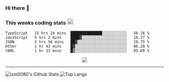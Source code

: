 ### Hi there 👋

<!--START_SECTION:giphy-->
<!--END_SECTION:giphy-->

### This weeks coding stats <img src="https://media1.giphy.com/media/LmNwrBhejkK9EFP504/giphy.gif?cid=ecf05e4723nsktnyyj53u162g7cy5rjqfg6gz06kxdg5y55g&rid=giphy.gif" width="20" height="20" />
<!--START_SECTION:waka-->
```text
TypeScript   15 hrs 24 mins  ██████████████░░░░░░░░░░░   56.16 % 
JavaScript   5 hrs 2 mins    ████▓░░░░░░░░░░░░░░░░░░░░   18.37 % 
JSON         2 hrs 56 mins   ██▓░░░░░░░░░░░░░░░░░░░░░░   10.75 % 
Other        1 hr 43 mins    █▓░░░░░░░░░░░░░░░░░░░░░░░   06.28 % 
YAML         1 hr 33 mins    █▒░░░░░░░░░░░░░░░░░░░░░░░   05.69 % 
```
<!--END_SECTION:waka-->

<!--START_SECTION:comicstrip-->
<p align="center">
 <a href="https://xkcd.com/">
 <img src="https://imgs.xkcd.com/comics/perseverance_microphones.png" />
</a>
</p>
<!--END_SECTION:comicstrip-->

---

![ism0080's Github Stats](https://github-readme-stats.vercel.app/api?username=ism0080&show_icons=true%hide_border=true&hide=issues)
![Top Langs](https://github-readme-stats.vercel.app/api/top-langs/?username=ism0080&layout=compact)

<!--
**ism0080/ism0080** is a ✨ _special_ ✨ repository because its `README.md` (this file) appears on your GitHub profile.

Here are some ideas to get you started:

- 🔭 I’m currently working on ...
- 🌱 I’m currently learning ...
- 👯 I’m looking to collaborate on ...
- 🤔 I’m looking for help with ...
- 💬 Ask me about ...
- 📫 How to reach me: ...
- 😄 Pronouns: ...
- ⚡ Fun fact: ...
-->
